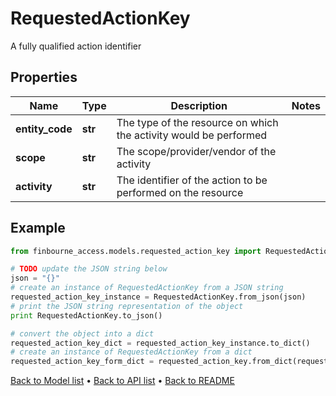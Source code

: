 # RequestedActionKey

A fully qualified action identifier

## Properties
Name | Type | Description | Notes
------------ | ------------- | ------------- | -------------
**entity_code** | **str** | The type of the resource on which the activity would be performed | 
**scope** | **str** | The scope/provider/vendor of the activity | 
**activity** | **str** | The identifier of the action to be performed on the resource | 

## Example

```python
from finbourne_access.models.requested_action_key import RequestedActionKey

# TODO update the JSON string below
json = "{}"
# create an instance of RequestedActionKey from a JSON string
requested_action_key_instance = RequestedActionKey.from_json(json)
# print the JSON string representation of the object
print RequestedActionKey.to_json()

# convert the object into a dict
requested_action_key_dict = requested_action_key_instance.to_dict()
# create an instance of RequestedActionKey from a dict
requested_action_key_form_dict = requested_action_key.from_dict(requested_action_key_dict)
```
[Back to Model list](../README.md#documentation-for-models) &#8226; [Back to API list](../README.md#documentation-for-api-endpoints) &#8226; [Back to README](../README.md)


